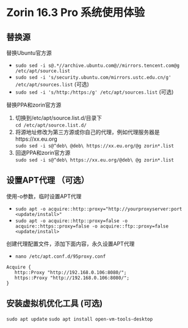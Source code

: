 # Zorin 16.3 Pro 系统使用体验
## 替换源
替换Ubuntu官方源
- `sudo sed -i s@.*//archive.ubuntu.com@//mirrors.tencent.com@g /etc/apt/source.list`
- `sudo sed -i 's/security.ubuntu.com/mirrors.ustc.edu.cn/g' /etc/apt/sources.list` (可选)
- `sudo sed -i 's/http:/https:/g' /etc/apt/sources.list` (可选)
 
替换PPA和zorin官方源
1. 切换到/etc/apt/source.list.d/目录下  
`cd /etc/apt/source.list.d/`
2. 将源地址修改为第三方源或你自己的代理，例如代理服务器是https://xx.eu.org<br>
`sudo sed -i s@^deb\ @deb\ https://xx.eu.org/@g zorin*.list`<br>
3. 回退PPA和zorin官方源   
`sudo sed -i s@^deb\ https://xx.eu.org/@deb\ @g zorin*.list`

## 设置APT代理 （可选）
使用-o参数，临时设置APT代理
  + `sudo apt -o acquire::http::proxy="http://yourproxyserver:port <update/install>"`  
  + `sudo apt -o acquire::http::proxy=false -o acquire::https::proxy=false -o acquire::ftp::proxy=false <update/install>`

创建代理配置文件，添加下面内容，永久设置APT代理
  + `nano /etc/apt.conf.d/95proxy.conf`
```
Acquire {
   http::Proxy "http://192.168.0.106:8080/";
   https::Proxy "http://192.168.0.106:8080/";
}
```

## 安装虚拟机优化工具 (可选)
`sudo apt update`
`sudo apt install open-vm-tools-desktop`


